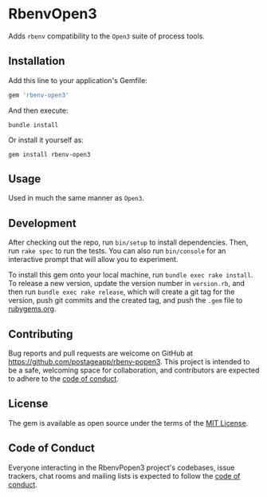 # RbenvOpen3

Adds `rbenv` compatibility to the `Open3` suite of process tools.

## Installation

Add this line to your application's Gemfile:

```ruby
gem 'rbenv-open3'
```

And then execute:

```shell
bundle install
```

Or install it yourself as:

```gem
gem install rbenv-open3
```

## Usage

Used in much the same manner as `Open3`.

## Development

After checking out the repo, run `bin/setup` to install dependencies. Then,
run `rake spec` to run the tests. You can also run `bin/console` for an
interactive prompt that will allow you to experiment.

To install this gem onto your local machine, run `bundle exec rake install`. To release a new version, update the version number in `version.rb`, and then
run `bundle exec rake release`, which will create a git tag for the version,
push git commits and the created tag, and push the `.gem` file to [rubygems.org](https://rubygems.org).

## Contributing

Bug reports and pull requests are welcome on GitHub at
https://github.com/postageapp/rbenv-popen3. This project is intended to be
a safe, welcoming space for collaboration, and contributors are expected to
adhere to the [code of conduct](https://github.com/tadman/rbenv_popen3/blob/master/CODE_OF_CONDUCT.md).

## License

The gem is available as open source under the terms of the [MIT License](https://opensource.org/licenses/MIT).

## Code of Conduct

Everyone interacting in the RbenvPopen3 project's codebases, issue trackers,
chat rooms and mailing lists is expected to follow the [code of conduct](https://github.com/tadman/rbenv_popen3/blob/master/CODE_OF_CONDUCT.md).
